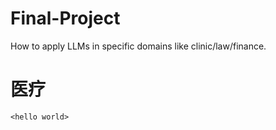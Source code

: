 # Final-Project
How to apply LLMs in specific domains like clinic/law/finance.

医疗
=====

`<hello world>`  
